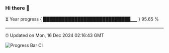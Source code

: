 ### Hi there 👋

⏳ Year progress { ████████████████████████████▁▁ } 95.65 %

---

⏰ Updated on Mon, 16 Dec 2024 02:16:43 GMT

![Progress Bar CI](https://github.com/IshwaranRudhara/GIT-ACTION/workflows/Progress%20Bar%20CI/badge.svg)

